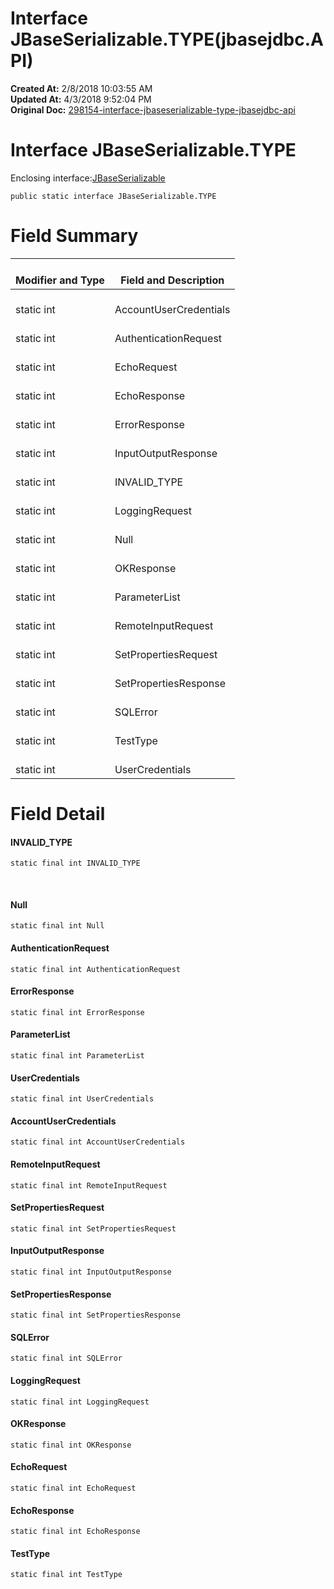 # Interface JBaseSerializable.TYPE(jbasejdbc.API) 

**Created At:** 2/8/2018 10:03:55 AM  
**Updated At:** 4/3/2018 9:52:04 PM  
**Original Doc:** [298154-interface-jbaseserializable-type-jbasejdbc-api](https://docs.jbase.com/39232-io/298154-interface-jbaseserializable-type-jbasejdbc-api)  


# Interface JBaseSerializable.TYPE
Enclosing interface:[JBaseSerializable](com_jbase_jdbc_io_jbaseserializable "interface in com.jbase.jdbc.io") 
```
public static interface JBaseSerializable.TYPE
```





# Field Summary


| <br>Modifier and Type<br> | <br>Field and Description<br> |
| --- | --- |
| <br>static int<br> | <br>AccountUserCredentials<br> |
| <br>static int<br> | <br>AuthenticationRequest<br> |
| <br>static int<br> | <br>EchoRequest<br> |
| <br>static int<br> | <br>EchoResponse<br> |
| <br>static int<br> | <br>ErrorResponse<br> |
| <br>static int<br> | <br>InputOutputResponse<br> |
| <br>static int<br> | <br>INVALID\_TYPE<br> |
| <br>static int<br> | <br>LoggingRequest<br> |
| <br>static int<br> | <br>Null<br> |
| <br>static int<br> | <br>OKResponse<br> |
| <br>static int<br> | <br>ParameterList<br> |
| <br>static int<br> | <br>RemoteInputRequest<br> |
| <br>static int<br> | <br>SetPropertiesRequest<br> |
| <br>static int<br> | <br>SetPropertiesResponse<br> |
| <br>static int<br> | <br>SQLError<br> |
| <br>static int<br> | <br>TestType<br> |
| <br>static int<br> | <br>UserCredentials<br> |






# Field Detail

#### **INVALID\_TYPE**

```
static final int INVALID_TYPE
```
 
#### **Null**

```
static final int Null
```




#### **AuthenticationRequest**

```
static final int AuthenticationRequest
```




#### **ErrorResponse**

```
static final int ErrorResponse
```




#### **ParameterList**

```
static final int ParameterList
```




#### **UserCredentials**

```
static final int UserCredentials
```




#### **AccountUserCredentials**

```
static final int AccountUserCredentials
```




#### **RemoteInputRequest**

```
static final int RemoteInputRequest
```




#### **SetPropertiesRequest**

```
static final int SetPropertiesRequest
```




#### **InputOutputResponse**

```
static final int InputOutputResponse
```


#### 


#### **SetPropertiesResponse**

```
static final int SetPropertiesResponse
```




#### **SQLError**

```
static final int SQLError
```




#### **LoggingRequest**

```
static final int LoggingRequest
```



#### **OKResponse**

```
static final int OKResponse
```




#### **EchoRequest**

```
static final int EchoRequest
```




#### **EchoResponse**

```
static final int EchoResponse
```




#### **TestType**

```
static final int TestType
```

